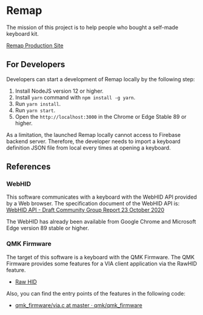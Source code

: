 # Remap

The mission of this project is to help people who bought a self-made keyboard kit.

[Remap Production Site](https://remap-keys.app)

## For Developers

Developers can start a development of Remap locally by the following step:

1. Install NodeJS version 12 or higher.
2. Install `yarn` command with `npm install -g yarn`.
3. Run `yarn install`.
4. Run `yarn start`.
5. Open the `http://localhost:3000` in the Chrome or Edge Stable 89 or higher.

As a limitation, the launched Remap locally cannot access to Firebase backend server. Therefore, the developer needs to import a keyboard definition JSON file from local every times at opening a keyboard.

## References

### WebHID

This software communicates with a keyboard with the WebHID API provided by a Web browser. The specification document of the WebHID API is: [WebHID API - Draft Community Group Report 23 October 2020](https://wicg.github.io/webhid/)

The WebHID has already been available from Google Chrome and Microsoft Edge version 89 stable or higher.

### QMK Firmware

The target of this software is a keyboard with the QMK Firmware. The QMK Firmware provides some features for a VIA client application via the RawHID feature.

- [Raw HID](https://docs.qmk.fm/#/feature_rawhid)

Also, you can find the entry points of the features in the following code:

- [qmk_firmware/via.c at master · qmk/qmk_firmware](https://github.com/qmk/qmk_firmware/blob/master/quantum/via.c#L202)
